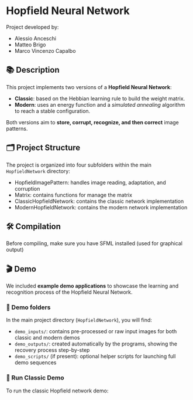 # Hopfield Neural Network

Project developed by:
- Alessio Anceschi  
- Matteo Brigo  
- Marco Vincenzo Capalbo  

## 📚 Description

This project implements two versions of a **Hopfield Neural Network**:

- **Classic**: based on the Hebbian learning rule to build the weight matrix.
- **Modern**: uses an energy function and a *simulated annealing* algorithm to reach a stable configuration.

Both versions aim to **store, corrupt, recognize, and then correct** image patterns.

## 🗂️ Project Structure

The project is organized into four subfolders within the main `HopfieldNetwork` directory:

- HopfieldImagePattern: handles image reading, adaptation, and corruption  
- Matrix: contains functions for manage the matrix  
- ClassicHopfieldNetwork: contains the classic network implementation  
- ModernHopfieldNetwork: contains the modern network implementation


## 🛠️ Compilation

Before compiling, make sure you have SFML installed (used for graphical output)


## 🎬 Demo

We included **example demo applications** to showcase the learning and recognition process of the Hopfield Neural Network.

### 📁 Demo folders

In the main project directory (`HopfieldNetwork`), you will find:

- `demo_inputs/`: contains pre-processed or raw input images for both classic and modern demos  
- `demo_outputs/`: created automatically by the programs, showing the recovery process step-by-step  
- `demo_scripts/` (if present): optional helper scripts for launching full demo sequences  

### 🧪 Run Classic Demo

To run the classic Hopfield network demo:




